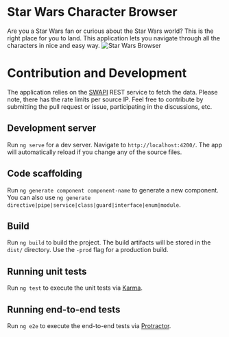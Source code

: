 # Star Wars Character Browser

Are you a Star Wars fan or curious about the Star Wars world? This is the right place for you to land. This application lets you navigate through all the characters in nice and easy way. 
![Star Wars Browser](https://user-images.githubusercontent.com/2076328/37110831-5464fc3c-223e-11e8-9928-c674a4c56bdf.png)

# Contribution and Development

The application relies on the [SWAPI](https://swapi.co/) REST service to fetch the data. Please note, there has the rate limits per source IP.
Feel free to contribute by submitting the pull request or issue, participating in the discussions, etc.

## Development server

Run `ng serve` for a dev server. Navigate to `http://localhost:4200/`. The app will automatically reload if you change any of the source files.

## Code scaffolding

Run `ng generate component component-name` to generate a new component. You can also use `ng generate directive|pipe|service|class|guard|interface|enum|module`.

## Build

Run `ng build` to build the project. The build artifacts will be stored in the `dist/` directory. Use the `-prod` flag for a production build.

## Running unit tests

Run `ng test` to execute the unit tests via [Karma](https://karma-runner.github.io).

## Running end-to-end tests

Run `ng e2e` to execute the end-to-end tests via [Protractor](http://www.protractortest.org/).

